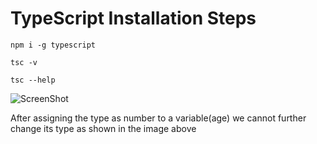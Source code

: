 # TypeScript Installation Steps 
    npm i -g typescript
    
    tsc -v 
    
    tsc --help


![ScreenShot](https://github.com/PratikPradhan987/TypeScript-StudyRefrence/assets/71559227/b513c3c0-032a-4ad2-a682-f18c0f9de04d)

After assigning the type as number to a variable(age) we cannot further change its type as shown in the image above 

